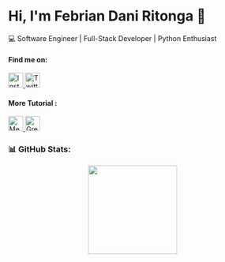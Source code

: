# Hi, I'm Febrian Dani Ritonga 👋

💻 Software Engineer | Full-Stack Developer | Python Enthusiast  

<h4>Find me on:</h4>
<a href="https://www.instagram.com/febriandaniritonga/">
  <img src="https://cdn-icons-png.flaticon.com/512/1384/1384063.png" alt="Instagram" width="30" height="30">
</a>
<a href="https://x.com/febrian_dani_ri">
  <img src="https://cdn-icons-png.flaticon.com/512/733/733579.png" alt="Twitter" width="30" height="30">
</a>

<h4>More Tutorial :</h4>
<a href="https://medium.com/@febriandani00">
  <img src="https://i.postimg.cc/NFSQF6YD/download-1.png" alt="Medium" width="30" height="30">
</a>
<a href="https://www.grepper.com/profile/febrian-dani-ritonga">
  <img src="https://i.postimg.cc/YCjzcH7D/download-2.jpg" alt="Grepper" width="30" height="30">
</a>

<h3 align="left">📊 GitHub Stats:</h3>
<p align="center">
  <img height="180em" src="https://github-readme-stats.vercel.app/api/top-langs/?username=daniertg&layout=compact&theme=radical"/>
</p>
